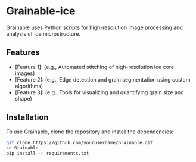 # Grainable-ice

Grainable uses Python scripts for high-resolution image processing and analysis of ice microstructure.

## Features
- [Feature 1]: (e.g., Automated stitching of high-resolution ice core images)
- [Feature 2]: (e.g., Edge detection and grain segmentation using custom algorithms)
- [Feature 3]: (e.g., Tools for visualizing and quantifying grain size and shape)

## Installation
To use Grainable, clone the repository and install the dependencies:

```bash
git clone https://github.com/yourusername/Grainable.git
cd Grainable
pip install -r requirements.txt
